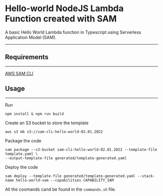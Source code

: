 # Hello-world NodeJS Lambda Function created with SAM

A basic Hello World Lambda function in Typescript using Serverless Application Model (SAM).

--------------------------------
## Requirements
--------------------------------

[AWS SAM CLI](https://docs.aws.amazon.com/serverless-application-model/latest/developerguide/serverless-sam-cli-install-mac.html)

## Usage
--------------------------------
Run
``` 
npm install & npm run build
```

Create an S3 bucket to store the template
```
aws s3 mb s3://sam-cli-hello-world-02.01.2022 
```
Package the code 
```
sam package --s3-bucket sam-cli-hello-world-02.01.2022 --template-file template.yaml \
--output-template-file generated/template-generated.yaml
```

Deploy the code 
```
sam deploy --template-file generated/template-generated.yaml --stack-name hello-world-sam --capabilities CAPABILITY_IAM 
```
All the coomands cand be found in the `commands.sh` file.
